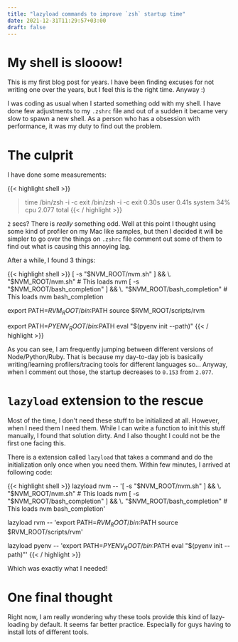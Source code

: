 ```yaml
---
title: "lazyload commands to improve `zsh` startup time"
date: 2021-12-31T11:29:57+03:00
draft: false
---
```


# My shell is slooow!

This is my first blog post for years. I have been finding excuses for not writing one over 
the years, but I feel this is the right time. Anyway :)

I was coding as usual when I started something odd with my shell. I have done few adjustments
to my `.zshrc` file and out of a sudden it became very slow to spawn a new shell. As a person
who has a obsession with performance, it was my duty to find out the problem.

# The culprit

I have done some measurements:

{{< highlight shell >}}
> time /bin/zsh -i -c exit
/bin/zsh -i -c exit  0.30s user 0.41s system 34% cpu 2.077 total
{{< / highlight >}}

`2` secs? There is <i>really</i> something odd. Well at this point I thought using some kind of
profiler on my Mac like samples, but then I decided it will be simpler to go over the
things on `.zshrc` file comment out some of them to find out what is causing this annoying 
lag.

After a while, I found 3 things:

{{< highlight shell >}}
[ -s "$NVM_ROOT/nvm.sh" ] && \. "$NVM_ROOT/nvm.sh"  # This loads nvm
[ -s "$NVM_ROOT/bash_completion" ] && \. "$NVM_ROOT/bash_completion"  # This loads nvm bash_completion

export PATH=$RVM_ROOT/bin:$PATH
source $RVM_ROOT/scripts/rvm

export PATH=$PYENV_ROOT/bin:$PATH
eval "$(pyenv init --path)"
{{< / highlight >}}

As you can see, I am frequently jumping between different versions of Node/Python/Ruby. That is
because my day-to-day job is basically writing/learning profilers/tracing tools for different 
languages so... Anyway, when I comment out those, the startup decreases to `0.153` from `2.077`.

# `lazyload` extension to the rescue

Most of the time, I don't need these stuff to be initialized at all. However, when I need them
I need them. While I can write a function to init this stuff manually, I found that solution 
dirty. And I also thought I could not be the first one facing this.

There is a extension called `lazyload` that takes a command and do the initialization only once
when you need them. Within few minutes, I arrived at following code:

{{< highlight shell >}}
lazyload nvm -- '[ -s "$NVM_ROOT/nvm.sh" ] && \. "$NVM_ROOT/nvm.sh"  # This loads nvm
    [ -s "$NVM_ROOT/bash_completion" ] && \. "$NVM_ROOT/bash_completion"  # This loads nvm bash_completion'

lazyload rvm -- 'export PATH=$RVM_ROOT/bin:$PATH
    source $RVM_ROOT/scripts/rvm'

lazyload pyenv -- 'export PATH=$PYENV_ROOT/bin:$PATH
    eval "$(pyenv init --path)"'
{{< / highlight >}}

Which was exactly what I needed!

# One final thought

Right now, I am really wondering why these tools provide this kind of lazy-loading by default.
It seems far better practice. Especially for guys having to install lots of different tools.
